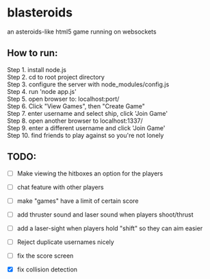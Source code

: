 blasteroids
===========

an asteroids-like html5 game running on websockets  



How to run:
-----------
Step  1. install node.js  
Step  2. cd to root project directory  
Step  3. configure the server with node_modules/config.js  
Step  4. run 'node app.js'  
Step  5. open browser to: localhost:port/  
Step  6. Click "View Games", then "Create Game"  
Step  7. enter username and select ship, click 'Join Game'  
Step  8. open another browser to localhost:1337/  
Step  9. enter a different username and click 'Join Game'  
Step 10. find friends to play against so you're not lonely  


TODO:
-----
- [ ] Make viewing the hitboxes an option for the players
- [ ] chat feature with other players
- [ ] make "games" have a limit of certain score
- [ ] add thruster sound and laser sound when players shoot/thrust
- [ ] add a laser-sight when players hold "shift" so they can aim easier
- [ ] Reject duplicate usernames nicely  
- [ ] fix the score screen  
- [x] fix collision detection  

